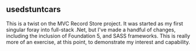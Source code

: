 ## usedstuntcars
This is a twist on the MVC Record Store project.  It was started as my first singular foray into full-stack .Net, but I've made a handful of changes, including the inclusion of Foundation 5, and SASS frameworks.  This is really more of an exercise, at this point, to demonstrate my interest and capability.
